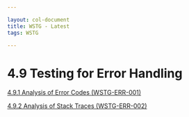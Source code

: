 ```yaml
---

layout: col-document
title: WSTG - Latest
tags: WSTG

---
```

# 4.9 Testing for Error Handling

[4.9.1 Analysis of Error Codes (WSTG-ERR-001)](4.9.1_Testing_for_Error_Code_WSTG-ERR-001.md)

[4.9.2 Analysis of Stack Traces (WSTG-ERR-002)](4.9.2_Testing_for_Stack_Traces_WSTG-ERR-002.md)
